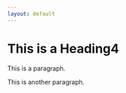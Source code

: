```yaml
---
layout: default
---
```



<html lang="en">
<meta charset="UTF-8">
<title>Page Title</title>
<meta name="viewport" content="width=device-width,initial-scale=1">
<body>


<div class="">
 <h1>This is a Heading4</h1>
 <p>This is a paragraph.</p>
 <p>This is another paragraph.</p>
</div>

</body>
</html> 
